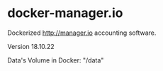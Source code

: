 # docker-manager.io

Dockerized http://manager.io accounting software.

Version 18.10.22

Data's Volume in Docker: "/data"
